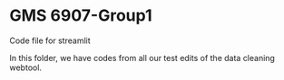 # GMS 6907-Group1
Code file for streamlit

In this folder, we have codes from all our test edits of the data cleaning webtool.
